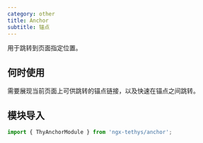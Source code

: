 ```yaml
---
category: other
title: Anchor
subtitle: 锚点
---
```


<alert>用于跳转到页面指定位置。</alert>

## 何时使用

需要展现当前页面上可供跳转的锚点链接，以及快速在锚点之间跳转。

## 模块导入
```ts
import { ThyAnchorModule } from 'ngx-tethys/anchor';
```

<examples/>